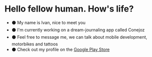 # Hello fellow human. How's life? 

- :black_circle: My name is Ivan, nice to meet you
- :black_circle:  I'm currently working on a dream-journaling app called Conejoz
- :black_circle: Feel free to message me, we can talk about mobile development, motorbikes and tattoos
- :black_circle: Check out my profile on the [Google Play Store](https://play.google.com/store/apps/dev?id=8134108822411179352)
